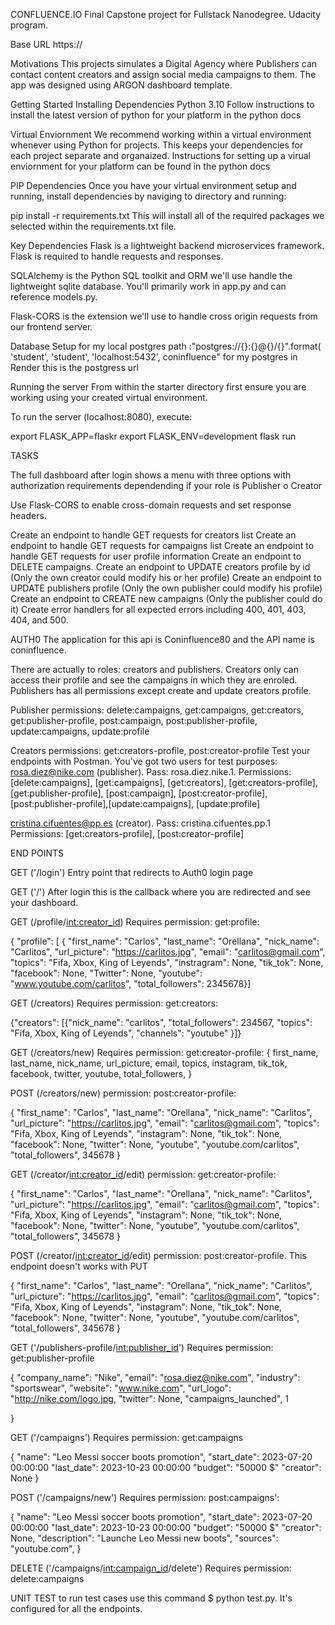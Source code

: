 CONFLUENCE.IO Final Capstone project for Fullstack Nanodegree. Udacity program.

Base URL
https://

Motivations
This projects simulates a Digital Agency where Publishers can contact content creators and assign social media campaigns to them. The app was designed using ARGON dashboard template. 

Getting Started
Installing Dependencies
Python 3.10
Follow instructions to install the latest version of python for your platform in the python docs

Virtual Enviornment
We recommend working within a virtual environment whenever using Python for projects. This keeps your dependencies for each project separate and organaized. Instructions for setting up a virual enviornment for your platform can be found in the python docs

PIP Dependencies
Once you have your virtual environment setup and running, install dependencies by naviging to directory and running:

pip install -r requirements.txt
This will install all of the required packages we selected within the requirements.txt file.

Key Dependencies
Flask is a lightweight backend microservices framework. Flask is required to handle requests and responses.

SQLAlchemy is the Python SQL toolkit and ORM we'll use handle the lightweight sqlite database. You'll primarily work in app.py and can reference models.py.

Flask-CORS is the extension we'll use to handle cross origin requests from our frontend server.

Database Setup
for my local postgres path :"postgres://{}:{}@{}/{}".format( 'student', 'student', 'localhost:5432', coninfluence" for my postgres in Render
this is the postgress url


Running the server
From within the starter directory first ensure you are working using your created virtual environment.

To run the server (localhost:8080), execute:

export FLASK_APP=flaskr
export FLASK_ENV=development
flask run 

TASKS

The full dashboard after login shows a menu with three options with authorization requirements dependending if your role is Publisher o Creator 

Use Flask-CORS to enable cross-domain requests and set response headers.

Create an endpoint to handle GET requests for creators list
Create an endpoint to handle GET requests for campaigns list
Create an endpoint to handle GET requests for user profile information
Create an endpoint to DELETE campaigns.
Create an endpoint to UPDATE creators profile by id (Only the own creator could modify his or her profile)
Create an endpoint to UPDATE publishers profile (Only the own publisher could modify his profile)
Create an endpoint to CREATE new campaigns (Only the publisher could do it)
Create error handlers for all expected errors including 400, 401, 403, 404, and 500.

AUTH0
The application for this api is Coninfluence80 and the API name is coninfluence.

There are actually to roles: creators and publishers. Creators only can access their profile and see the campaigns in which they are enroled. Publishers has all permissions except create and update creators profile.

Publisher permissions: delete:campaigns, get:campaigns, get:creators, get:publisher-profile, post:campaign, post:publisher-profile, update:campaigns, update:profile

Creators permissions: get:creators-profile, post:creator-profile
Test your endpoints with Postman.
You've got two users for test purposes:
rosa.diez@nike.com (publisher). Pass: rosa.diez.nike.1. Permissions: [delete:campaigns], [get:campaigns], [get:creators], [get:creators-profile], [get:publisher-profile], [post:campaign], [post:creator-profile], [post:publisher-profile],[update:campaigns], [update:profile]

cristina.cifuentes@pp.es (creator). Pass: cristina.cifuentes.pp.1 Permissions: [get:creators-profile], [post:creator-profile]

END POINTS

GET ('/login') Entry point that redirects to Auth0 login page

GET ('/') After login this is the callback where you are redirected and see your dashboard.


GET (/profile/<int:creator_id>) Requires permission: get:profile: 

{ "profile": [ { "first_name": "Carlos", "last_name": "Orellana", "nick_name": "Carlitos", "url_picture": "https://carlitos.jpg", "email": "carlitos@gmail.com", "topics": "Fifa, Xbox, King of Leyends", "instragram": None, "tik_tok": None, "facebook": None, "Twitter": None, "youtube": "www.youtube.com/carlitos", "total_followers": 2345678}] 

GET (/creators) Requires permission: get:creators:

{"creators": [{"nick_name": "carlitos", "total_followers": 234567, "topics": "Fifa, Xbox, King of Leyends", "channels": "youtube" }]}

GET (/creators/new) Requires permission: get:creator-profile:
{
first_name,
last_name,
nick_name,
url_picture,
email,
topics,
instagram,
tik_tok,
facebook,
twitter,
youtube,
total_followers,
}

POST (/creators/new) permission: post:creator-profile:

{
"first_name": "Carlos",
"last_name": "Orellana",
"nick_name": "Carlitos",
"url_picture": "https://carlitos.jpg",
"email": "carlitos@gmail.com",
"topics": "Fifa, Xbox, King of Leyends",
"instagram": None,
"tik_tok": None,
"facebook": None,
"twitter": None,
"youtube", "youtube.com/carlitos",
"total_followers", 345678
}

GET (/creator/<int:creator_id>/edit) permission: get:creator-profile:

{
"first_name": "Carlos",
"last_name": "Orellana",
"nick_name": "Carlitos",
"url_picture": "https://carlitos.jpg",
"email": "carlitos@gmail.com",
"topics": "Fifa, Xbox, King of Leyends",
"instagram": None,
"tik_tok": None,
"facebook": None,
"twitter": None,
"youtube", "youtube.com/carlitos",
"total_followers", 345678
}

POST (/creator/<int:creator_id>/edit) permission: post:creator-profile. This endpoint doesn't works with PUT

{
"first_name": "Carlos",
"last_name": "Orellana",
"nick_name": "Carlitos",
"url_picture": "https://carlitos.jpg",
"email": "carlitos@gmail.com",
"topics": "Fifa, Xbox, King of Leyends",
"instagram": None,
"tik_tok": None,
"facebook": None,
"twitter": None,
"youtube", "youtube.com/carlitos",
"total_followers", 345678
}


GET ('/publishers-profile/<int:publisher_id>') Requires permission: get:publisher-profile

{
"company_name": "Nike",
"email": "rosa.diez@nike.com",
"industry": "sportswear",
"website": "www.nike.com",
"url_logo": "http://nike.com/logo.jpg,
"twitter": None,
"campaigns_launched", 1

}

GET ('/campaigns') Requires permission: get:campaigns

{
"name": "Leo Messi soccer boots promotion",
"start_date": 2023-07-20 00:00:00
"last_date": 2023-10-23 00:00:00
"budget": "50000 $"
"creator": None
}

POST ('/campaigns/new') Requires permission: post:campaigns':

{
"name": "Leo Messi soccer boots promotion",
"start_date": 2023-07-20 00:00:00
"last_date": 2023-10-23 00:00:00
"budget": "50000 $"
"creator": None,
"description": "Launche Leo Messi new boots",
"sources": "youtube.com",
}

DELETE ('/campaigns/<int:campaign_id>/delete') Requires permission: delete:campaigns


UNIT TEST
to run test cases use this command $ python test.py. It's configured for all the endpoints.

